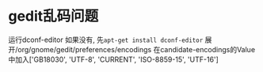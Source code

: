 # gedit乱码问题

运行dconf-editor
如果没有, 先`apt-get install dconf-editor`
展开/org/gnome/gedit/preferences/encodings
在candidate-encodings的Value中加入['GB18030', 'UTF-8', 'CURRENT', 'ISO-8859-15', 'UTF-16']
